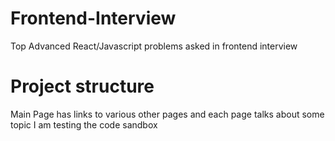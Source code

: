 # Frontend-Interview
Top Advanced React/Javascript problems asked in frontend interview
# Project structure
   Main Page has links to various other pages and each page talks about some topic
   I am testing the code sandbox